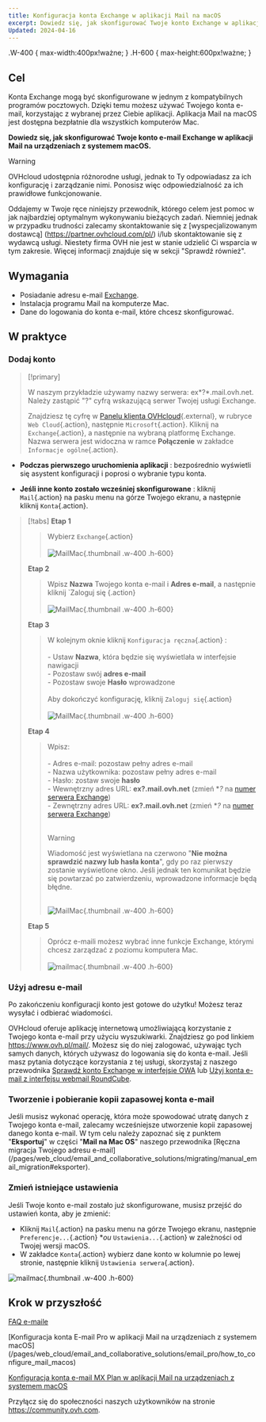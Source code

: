 ```yaml
--- 
title: Konfiguracja konta Exchange w aplikacji Mail na macOS
excerpt: Dowiedz się, jak skonfigurować Twoje konto Exchange w aplikacji Mail na macOS: El Capitan, Sierra i High Sierra
Updated: 2024-04-16
--- 
```


<styl>
.W-400 {
max-width:400px!ważne;
}
.H-600 {
max-height:600px!ważne;
}
</style>

## Cel

Konta Exchange mogą być skonfigurowane w jednym z kompatybilnych programów pocztowych. Dzięki temu możesz używać Twojego konta e-mail, korzystając z wybranej przez Ciebie aplikacji. Aplikacja Mail na macOS jest dostępna bezpłatnie dla wszystkich komputerów Mac.

**Dowiedz się, jak skonfigurować Twoje konto e-mail Exchange w aplikacji Mail na urządzeniach z systemem macOS.**

> [!warning]
>
> OVHcloud udostępnia różnorodne usługi, jednak to Ty odpowiadasz za ich konfigurację i zarządzanie nimi. Ponosisz więc odpowiedzialność za ich prawidłowe funkcjonowanie.
>
> Oddajemy w Twoje ręce niniejszy przewodnik, którego celem jest pomoc w jak najbardziej optymalnym wykonywaniu bieżących zadań. Niemniej jednak w przypadku trudności zalecamy skontaktowanie się z [wyspecjalizowanym dostawcą] (https://partner.ovhcloud.com/pl/) i/lub skontaktowanie się z wydawcą usługi. Niestety firma OVH nie jest w stanie udzielić Ci wsparcia w tym zakresie. Więcej informacji znajduje się w sekcji "Sprawdź również".
>

## Wymagania

- Posiadanie adresu e-mail [Exchange](https://www.ovhcloud.com/pl/emaile/hosted-exchange/).
- Instalacja programu Mail na komputerze Mac.
- Dane do logowania do konta e-mail, które chcesz skonfigurować.

## W praktyce

### Dodaj konto <a name="addaccount"></a>

> [!primary]
>
> W naszym przykładzie używamy nazwy serwera: ex*?*.mail.ovh.net. Należy zastąpić "?" cyfrą wskazującą serwer Twojej usługi Exchange.
>
> Znajdziesz tę cyfrę w [Panelu klienta OVHcloud](https://www.ovh.com/auth/?action=gotomanager&from=https://www.ovh.com/fr/&ovhSubsidiary=pl){.external}, w rubryce `Web Cloud`{.action}, następnie `Microsoft`{.action}.
> Kliknij na `Exchange`{.action}, a następnie na wybraną platformę Exchange. Nazwa serwera jest widoczna w ramce **Połączenie** w zakładce `Informacje ogólne`{.action}.
>

- **Podczas pierwszego uruchomienia aplikacji** : bezpośrednio wyświetli się asystent konfiguracji i poprosi o wybranie typu konta.

- **Jeśli inne konto zostało wcześniej skonfigurowane** : kliknij `Mail`{.action} na pasku menu na górze Twojego ekranu, a następnie kliknij `Konta`{.action}.

> [!tabs]
> **Etap 1**
>> Wybierz `Exchange`{.action}<br><br>
>> ![MailMac](obrazy/mail-mac-exchange01.png){.thumbnail .w-400 .h-600}
>>
> **Etap 2**
>> Wpisz **Nazwa** Twojego konta e-mail i **Adres e-mail**, a następnie kliknij `Zaloguj się {.action} <br><br>
>> ![MailMac](obrazy/mail-mac-exchange02.png){.thumbnail .w-400 .h-600}
>>
> **Etap 3**
>> W kolejnym oknie kliknij `Konfiguracja ręczna`{.action} : <br><br>- Ustaw **Nazwa**, która będzie się wyświetlała w interfejsie nawigacji <br>- Pozostaw swój **adres e-mail**<br>- Pozostaw swoje **Hasło** wprowadzone <br><br>Aby dokończyć konfigurację, kliknij `Zaloguj się`{.action} <br><br>
>> ![MailMac](obrazy/mail-mac-exchange03.png){.thumbnail .w-400 .h-600}
>>
> **Etap 4**
>> Wpisz: <br><br>- Adres e-mail: pozostaw pełny adres e-mail<br>- Nazwa użytkownika: pozostaw pełny adres e-mail <br>- Hasło: zostaw swoje **hasło**<br> - Wewnętrzny adres URL: **ex?.mail.ovh.net** (zmień **?* na [numer serwera Exchange](#addaccount))<br>- Zewnętrzny adres URL: **ex?.mail.ovh.net** (zmień **?* na [numer serwera Exchange](#addaccount))<br><br>
>>
>> > [!warning]
>> >
> > > Wiadomość jest wyświetlana na czerwono "**Nie można sprawdzić nazwy lub hasła konta**", gdy po raz pierwszy zostanie wyświetlone okno. Jeśli jednak ten komunikat będzie się powtarzać po zatwierdzeniu, wprowadzone informacje będą błędne.<br><br>
>>
>> ![MailMac](obrazy/mail-mac-exchange04.png){.thumbnail .w-400 .h-600}
>>
> **Etap 5**
>> Oprócz e-maili możesz wybrać inne funkcje Exchange, którymi chcesz zarządzać z poziomu komputera Mac. <br><br>![mailmac](obrazy/mail-mac-exchange05.png){.thumbnail .w-400 .h-600}

### Użyj adresu e-mail

Po zakończeniu konfiguracji konto jest gotowe do użytku! Możesz teraz wysyłać i odbierać wiadomości.

OVHcloud oferuje aplikację internetową umożliwiającą korzystanie z Twojego konta e-mail przy użyciu wyszukiwarki. Znajdziesz go pod linkiem <https://www.ovh.pl/mail/>. Możesz się do niej zalogować, używając tych samych danych, których używasz do logowania się do konta e-mail. Jeśli masz pytania dotyczące korzystania z tej usługi, skorzystaj z naszego przewodnika [Sprawdź konto Exchange w interfejsie OWA](/pages/web_cloud/email_and_collaborative_solutions/using_the_outlook_web_app_webmail/email_owa) lub [Użyj konta e-mail z interfejsu webmail RoundCube](/pages/web_cloud/email_and_collaborative_solutions/mx_plan/email_roundcube#lub-i-jak-się-zalogować-do-webmail-roundcube).

### Tworzenie i pobieranie kopii zapasowej konta e-mail

Jeśli musisz wykonać operację, która może spowodować utratę danych z Twojego konta e-mail, zalecamy wcześniejsze utworzenie kopii zapasowej danego konta e-mail. W tym celu należy zapoznać się z punktem "**Eksportuj**" w części "**Mail na Mac OS**" naszego przewodnika [Ręczna migracja Twojego adresu e-mail] (/pages/web_cloud/email_and_collaborative_solutions/migrating/manual_email_migration#eksporter).

### Zmień istniejące ustawienia

Jeśli Twoje konto e-mail zostało już skonfigurowane, musisz przejść do ustawień konta, aby je zmienić:

- Kliknij `Mail`{.action} na pasku menu na górze Twojego ekranu, następnie `Preferencje...`{.action} **ou* `Ustawienia...`{.action} w zależności od Twojej wersji macOS.
- W zakładce `Konta`{.action} wybierz dane konto w kolumnie po lewej stronie, następnie kliknij `Ustawienia serwera`{.action}.

![mailmac](obrazy/mail-mac-exchange06.png){.thumbnail .w-400 .h-600}

## Krok w przyszłość

[FAQ e-maile](/pages/web_cloud/email_and_collaborative_solutions/mx_plan/faq-emaile)

[Konfiguracja konta E-mail Pro w aplikacji Mail na urządzeniach z systemem macOS] (/pages/web_cloud/email_and_collaborative_solutions/email_pro/how_to_configure_mail_macos)

[Konfiguracja konta e-mail MX Plan w aplikacji Mail na urządzeniach z systemem macOS](/pages/web_cloud/email_and_collaborative_solutions/mx_plan/how_to_configure_mail_macos)

Przyłącz się do społeczności naszych użytkowników na stronie <https://community.ovh.com>.
